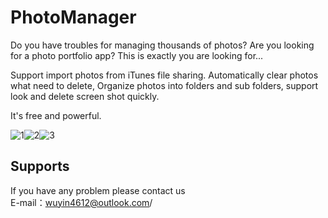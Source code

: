 # PhotoManager

Do you have troubles for managing thousands of photos? Are you looking for a photo portfolio app? This is exactly you are looking for...

Support import photos from iTunes file sharing.
Automatically clear photos what need to delete, Organize photos into folders and sub folders, support look and delete screen shot quickly.

It's free and powerful.

![1](https://github.com/ios-Stephens/PhotoManager/blob/master/960-1.jpg)![2](https://github.com/ios-Stephens/PhotoManager/blob/master/960-2.jpg)![3](https://github.com/ios-Stephens/PhotoManager/blob/master/960-3.jpg)

Supports
-------------

If you have any problem please contact us<br>
E-mail：wuyin4612@outlook.com/<br>
